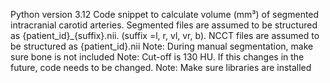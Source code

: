 Python version 3.12
Code snippet to calculate volume (mm³) of segmented intracranial carotid arteries. 
Segmented files are assumed to be structured as {patient_id}_{suffix}.nii. (suffix =l, r, vl, vr, b). NCCT files are assumed to be structured as {patient_id}.nii
Note: During manual segmentation, make sure bone is not included
Note: Cut-off is 130 HU. If this changes in the future, code needs to be changed.
Note: Make sure libraries are installed 
